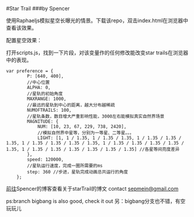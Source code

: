 #Star Trail
###by Spencer

使用Raphaeljs模拟星空长曝光的情景。下载该repo，双击index.html在浏览器中查看该效果。

配置星空效果：

打开scripts.js，找到一下片段，对该变量作的任何修改能改变star trails在浏览器中的表现。

```
var preference = {
		P: [640, 400],
		//中心位置
		ALPHA: 0,
		//星轨的初始角度
		MAXRANGE: 1000,
		//最远的星轨到中心的距离，越大分布越稀疏
		NUMOFTRAILS: 100,
		//星轨条数，数目增大严重影响性能，3000左右能模拟真实自然界场景
		MAGNITUDE: {
			NUM: [10, 23, 67, 229, 738, 2420],
			//模拟自然界中星等，分别为一等星、二等星。。。
			LIGHT: [1, 1 / 1.35, 1 / 1.35 / 1.35, 1 / 1.35 / 1.35 / 1.35, 1 / 1.35 / 1.35 / 1.35 / 1.35, 1 / 1.35 / 1.35 / 1.35 / 1.35 / 1.35, 1 / 1.35 / 1.35 / 1.35 / 1.35 / 1.35 / 1.35] //各星等间亮度差异
		},
		speed: 120000,
		//星轨运行速度，完成一圈所需要的ms
		step: 360 //步进，星轨完成动画总共运行的角度
	};
```

[前往](http://spencer.kokiya.com 'kokiya')Spencer的博客查看关于starTrail的博文
contact [sepmein@gmail.com](mailto:sepmein@gmail.com 'send me an email')

ps:branch bigbang is also good, check it out
另：bigbang分支也不错，有空玩玩儿